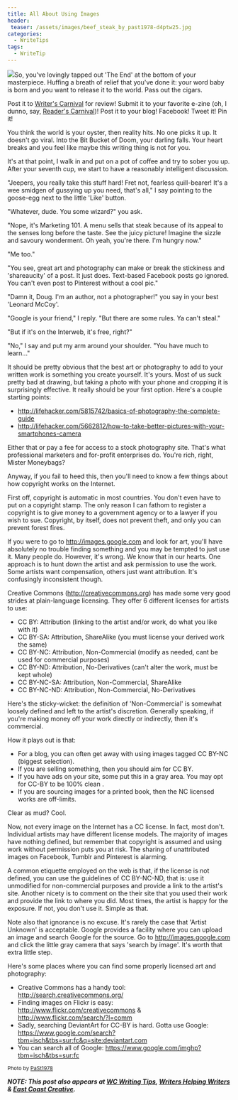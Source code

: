 ```yaml
---
title: All About Using Images
header:
 teaser: /assets/images/beef_steak_by_past1978-d4ptw25.jpg
categories:
  - WriteTips
tags:
  - WriteTip
---
```

<img src="https://douglangille.github.io/assets/images/beef_steak_by_past1978-d4ptw25.jpg">So, you've lovingly tapped out 'The End' at the bottom of your masterpiece. Huffing a breath of relief that you've done it: your word baby is born and you want to release it to the world. Pass out the cigars.

Post it to <a href="http://www.writerscarnival.ca">Writer's Carnival</a> for review! Submit it to your favorite e-zine (oh, I dunno, say, <a href="http://www.readerscarnival.ca">Reader's Carnival</a>)! Post it to your blog! Facebook! Tweet it! Pin it!

You think the world is your oyster, then reality hits. No one picks it up. It doesn't go viral. Into the Bit Bucket of Doom, your darling falls. Your heart breaks and you feel like maybe this writing thing is not for you.

It's at that point, I walk in and put on a pot of coffee and try to sober you up. After your seventh cup, we start to have a reasonably intelligent discussion.

"Jeepers, you really take this stuff hard! Fret not, fearless quill-bearer! It's a wee smidgen of gussying up you need, that's all," I say pointing to the goose-egg next to the little 'Like' button.

"Whatever, dude. You some wizard?" you ask.

"Nope, it's Marketing 101. A menu sells that steak because of its appeal to the senses long before the taste. See the juicy picture! Imagine the sizzle and savoury wonderment. Oh yeah, you're there. I'm hungry now."

"Me too."

"You see, great art and photography can make or break the stickiness and 'shareaucity' of a post. It just does. Text-based Facebook posts go ignored. You can't even post to Pinterest without a cool pic."

"Damn it, Doug. I'm an author, not a photographer!" you say in your best 'Leonard McCoy'.

"Google is your friend," I reply. "But there are some rules. Ya can't steal."

"But if it's on the Interweb, it's free, right?"

"No," I say and put my arm around your shoulder. "You have much to learn..."

It should be pretty obvious that the best art or photography to add to your written work is something you create yourself. It's yours. Most of us suck pretty bad at drawing, but taking a photo with your phone and cropping it is surprisingly effective. It really should be your first option. Here's a couple starting points:

<ul>
  <li><a href="http://lifehacker.com/5815742/basics-of-photography-the-complete-guide">http://lifehacker.com/5815742/basics-of-photography-the-complete-guide</a></li>
  <li><a href="http://lifehacker.com/5662812/how-to-take-better-pictures-with-your-smartphones-camera">http://lifehacker.com/5662812/how-to-take-better-pictures-with-your-smartphones-camera</a></li>
</ul>

Either that or pay a fee for access to a stock photography site. That's what professional marketers and for-profit enterprises do. You're rich, right, Mister Moneybags?

Anyway, if you fail to heed this, then you'll need to know a few things about how copyright works on the Internet.

First off, copyright is automatic in most countries. You don't even have to put on a copyright stamp. The only reason I can fathom to register a copyright is to give money to a government agency or to a lawyer if you wish to sue. Copyright, by itself, does not prevent theft, and only you can prevent forest fires.

If you were to go to <a href="http://images.google.com/">http://images.google.com</a> and look for art, you'll have absolutely no trouble finding something and you may be tempted to just use it. Many people do. However, it's wrong. We know that in our hearts. One approach is to hunt down the artist and ask permission to use the work. Some artists want compensation, others just want attribution. It's confusingly inconsistent though.

Creative Commons (<a href="http://creativecommons.org/">http://creativecommons.org</a>) has made some very good strides at plain-language licensing. They offer 6 different licenses for artists to use:

<ul>
  <li>CC BY: Attribution (linking to the artist and/or work, do what you like with it)</li>
  <li>CC BY-SA: Attribution, ShareAlike (you must license your derived work the same)</li>
  <li>CC BY-NC: Attribution, Non-Commercial (modify as needed, cant be used for commercial purposes)</li>
  <li>CC BY-ND: Attribution, No-Derivatives (can't alter the work, must be kept whole)</li>
  <li>CC BY-NC-SA: Attribution, Non-Commercial, ShareAlike</li>
  <li>CC BY-NC-ND: Attribution, Non-Commercial, No-Derivatives</li>
</ul>

Here's the sticky-wicket: the definition of 'Non-Commercial' is somewhat loosely defined and left to the artist's discretion. Generally speaking, if you're making money off your work directly or indirectly, then it's commercial.

How it plays out is that:

<ul>
  <li>For a blog, you can often get away with using images tagged CC BY-NC (biggest selection).</li>
  <li>If you are selling something, then you should aim for CC BY.</li>
  <li>If you have ads on your site, some put this in a gray area. You may opt for CC-BY to be 100% clean .</li>
  <li>If you are sourcing images for a printed book, then the NC licensed works are off-limits.</li>
</ul>

Clear as mud? Cool.

Now, not every image on the Internet has a CC license. In fact, most don't. Individual artists may have different license models. The majority of images have nothing defined, but remember that copyright is assumed and using work without permission puts you at risk. The sharing of unattributed images on Facebook, Tumblr and Pinterest is alarming.

A common etiquette employed on the web is that, if the license is not defined, you can use the guidelines of CC BY-NC-ND, that is: use it unmodified for non-commercial purposes and provide a link to the artist's site. Another nicety is to comment on the their site that you used their work and provide the link to where you did. Most times, the artist is happy for the exposure. If not, you don't use it. Simple as that.

Note also that ignorance is no excuse. It's rarely the case that 'Artist Unknown' is acceptable. Google provides a facility where you can upload an image and search Google for the source. Go to <a href="http://images.google.com/">http://images.google.com</a> and click the little gray camera that says 'search by image'.  It's worth that extra little step.

Here's some places where you can find some properly licensed art and photography:

<ul>
  <li>Creative Commons has a handy tool:  
 <a href="http://search.creativecommons.org/" target="_blank">http://search.creativecommons.org/</a></li>
  <li>Finding images on Flickr is easy:  
 <a href="http://www.flickr.com/creativecommons" target="_blank">http://www.flickr.com/creativecommons</a> &amp; <a href="http://www.flickr.com/search/?l=comm" target="_blank">http://www.flickr.com/search/?l=comm</a></li>
  <li>Sadly, searching DeviantArt for CC-BY is hard. Gotta use Google:  
 <a href="https://www.google.com/search?tbm=isch&amp;tbs=sur:fc&amp;q=site:deviantart.com" target="_blank">https://www.google.com/search?tbm=isch&amp;tbs=sur:fc&amp;q=site:deviantart.com</a></li>
  <li>You can search all of Google:  
 <a href="https://www.google.com/imghp?tbm=isch&amp;tbs=sur:fc" target="_blank">https://www.google.com/imghp?tbm=isch&amp;tbs=sur:fc</a></li>
</ul>

<small>Photo by <a href="http://www.deviantart.com/art/Beef-Steak-285249677" target="_blank">PaSt1978</a></small>

***NOTE: This post also appears at <a href="http://wcwritingtips.tumblr.com/post/79367263619/all-about-using-images">WC Writing Tips</a>, <a href="http://writershelpingwriters.net/2014/05/fair-image-usage">Writers Helping Writers</a> &amp; <a href="http://e3chalifax.ca/all-about-using-images/">East Coast Creative</a>.***